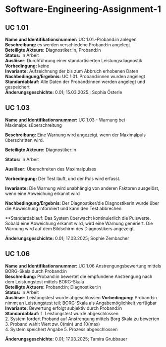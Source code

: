 # Software-Engineering-Assignment-1

## UC 1.01

**Name und Identifikationsnummer:** UC 1.01.-Proband:in anlegen  
**Beschreibung:** es werden verschiedene Proband:in angelegt  
**Beteiligte Akteure:** Diagnostiker:in, Proband:in   
**Status:** in Arbeit  
**Auslöser:** Durchführung einer standartisierten Leistungsdiagnostik  
**Vorbedingung:** keine  
**Invariante:** Aufzeichnung der bis zum Abbruch erhobenen Daten  
**Nachbedingung/Ergebnis:** UC 1.01. Proband:innen wurden angelegt  
**Standardablauf:** Alle Daten der Proband:innen werden angelegt und gespeichert  
**Änderungsgeschichte:** 0.01; 15.03.2025.; Sophia Österle  

## UC 1.03
**Name und Identifikationsnummer:** UC 1.03 - Warnung bei Maximalpulsüberschreitung 

**Beschreibung:** Eine Warnung wird angezeigt, wenn der Maximalpuls überschritten wird.

**Beteiligte Akteure:** Diagnostiker:in

**Status:** in Arbeit

**Auslöser:** Überschreiten des Maximalpulses 

**Vorbedingung:** Der Test läuft, und der Puls wird erfasst.

**Invariante:** Die Warnung wird unabhängig von anderen Faktoren ausgelöst, wenn eine Abweichung erkannt wird

**Nachbedingung/Ergebnis:** Der Diagnostiker/die Diagnostikerin wurde über die Abweichung informiert und kann den Test abbrechen

**Standardablauf: Das System überwacht kontinuierlich die Pulswerte.
Sobald eine Abweichung erkannt wird, wird eine Warnung generiert.
Die Warnung wird auf dem Bildschirm des Diagnostikers angezeigt.

**Änderungsgeschichte:** 0.01; 17.03.2025; Sophie Zembacher


## UC 1.06

**Name und Identifikationsnummer:** UC 1.06 Anstrengungsbewertung mittels BORG-Skala durch Proband:in  
**Beschreibung:** Proband:in bewertet die empfundene Anstrengung nach dem Leistungstest mittels BORG-Skala  
**Beteiligte Aktuere:** Proband:in; Diagnostiker:in  
**Status:** in Arbeit  
**Auslöser:** Leistungstest wurde abgeschlossen 
**Vorbedingung:** Proband:in nimmt an Leistungstest teil; BORG-Skala als Angabemöglichkeit verfügbar
**Invariante:** Bewertung erfolgt subjektiv durch Proband:in  
**Standardablauf:** 1. Leistungstest wurde abgeschlossen  
2. System fordert Proband auf Anstrengung mittels Borg Skala zu bewerten  
3. Proband wählt Wert zw. 0(min) und 10(max)  
4. System speichert Angabe
5. Prozess abgeschlossen 

**Änderungsgeschichte:** 0.01; 17.03.2025; Tamira Grubbauer




